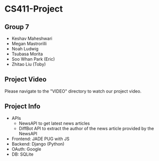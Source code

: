 # CS411-Project

## Group 7
- Keshav Maheshwari
- Megan Mastrorilli
- Noah Ludwig
- Tsubasa Morita
- Soo Whan Park (Eric)
- Zhitao Liu (Toby)

## Project Video
Please navigate to the "VIDEO" directory to watch our project video.

## Project Info
- APIs
  - NewsAPI to get latest news articles
  - DiffBot API to extract the author of the news article provided by the NewsAPI
- Frontend: JADE PUG with JS
- Backend: Django (Python)
- OAuth: Google
- DB: SQLite
